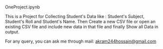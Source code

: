 OneProject.ipynb

This is a Project for Collecting Student's Data like : 
Student's Subject, Student's Roll and Student's Name. 
Then Create a new CSV file or open an existing CSV file 
and include new data in that file and finally Show all Data in output.


For any query, you can ask me through mail: akram244hossain@gmail.com
